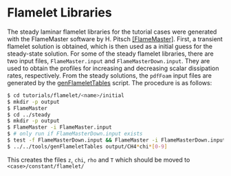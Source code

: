 # Flamelet Libraries

The steady laminar flamelet libraries for the tutorial cases were generated
with the FlameMaster software by H. Pitsch [[FlameMaster]](../../doc/references.md#FlameMaster).
First, a transient flamelet solution is obtained, which is then used as a
initial guess for the steady-state solution. For some of the steady flamelet
libraries, there are two input files, `FlameMaster.input` and
`FlameMasterDown.input`. They are used to obtain the profiles for increasing
and decreasing scalar dissipation rates, respectively. From the steady
solutions, the `pdfFoam` input files are generated by the
[genFlameletTables](../tools/genFlameletTables) script. The procedure is as
follows:

```sh
$ cd tutorials/flamelet/<name>/initial
$ mkdir -p output
$ FlameMaster
$ cd ../steady
$ mkdir -p output
$ FlameMaster -i FlameMaster.input
$ # only run if FlameMasterDown.input exists
$ test -f FlameMasterDown.input && FlameMaster -i FlameMasterDown.input
$ ../../tools/genFlameletTables output/CH4*chi*[0-9]
```

This creates the files `z`, `chi`, `rho` and `T` which should be moved to
`<case>/constant/flamelet/`
